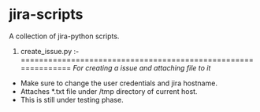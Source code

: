 jira-scripts
============

A collection of jira-python scripts.

1. create_issue.py :-
==============================================================
*For creating a issue and attaching file to it*
- Make sure to change the user credentials and jira hostname.
- Attaches *.txt file under /tmp directory of current host.
- This is still under testing phase. 
